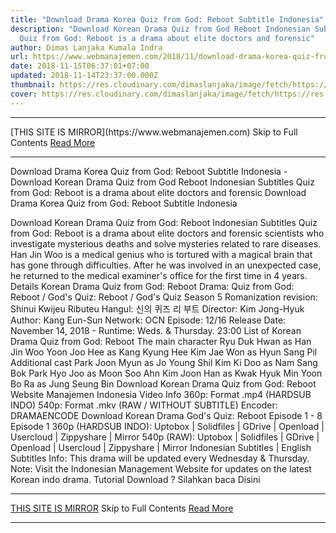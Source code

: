 ```yaml
---
title: "Download Drama Korea Quiz from God: Reboot Subtitle Indonesia"
description: "Download Korean Drama Quiz from God Reboot Indonesian Subtitles
  Quiz from God: Reboot is a drama about elite doctors and forensic"
author: Dimas Lanjaka Kumala Indra
url: https://www.webmanajemen.com/2018/11/download-drama-korea-quiz-from-god.html
date: 2018-11-15T06:37:01+07:00
updated: 2018-11-14T23:37:00.000Z
thumbnail: https://res.cloudinary.com/dimaslanjaka/image/fetch/https://res.cloudinary.com/practicaldev/image/fetch/www.dramaencode.com/wp-content/uploads/2018/11/Download-Drama-Korea-Gods-Quiz-Reboot-Subtitle-Indonesia.jpg?resize=600%2C381&ssl=1
cover: https://res.cloudinary.com/dimaslanjaka/image/fetch/https://res.cloudinary.com/practicaldev/image/fetch/www.dramaencode.com/wp-content/uploads/2018/11/Download-Drama-Korea-Gods-Quiz-Reboot-Subtitle-Indonesia.jpg?resize=600%2C381&ssl=1
---
```


<hr/> [THIS SITE IS MIRROR](https://www.webmanajemen.com) Skip to Full Contents <a href="https://www.webmanajemen.com/2018/11/download-drama-korea-quiz-from-god.html" rel="follow" class="button" id="read-more">Read More</a> <hr/> Download Drama Korea Quiz from God: Reboot Subtitle Indonesia - Download Korean Drama Quiz from God Reboot Indonesian Subtitles Quiz from God: Reboot is a drama about elite doctors and forensic Download Drama Korea Quiz from God: Reboot Subtitle Indonesia


  Download Korean Drama Quiz from God: Reboot Indonesian Subtitles 
 Quiz from God: Reboot is a drama about elite doctors and forensic scientists who investigate mysterious deaths and solve mysteries related to rare diseases. 
 Han Jin Woo is a medical genius who is tortured with a magical brain that has gone through difficulties.  After he was involved in an unexpected case, he returned to the medical examiner's office for the first time in 4 years. 
  Details Korean Drama Quiz from God: Reboot 
 Drama: Quiz from God: Reboot / God's Quiz: Reboot / God's Quiz Season 5 
 Romanization revision: Shinui Kwijeu Ributeu 
 Hangul: 신의 퀴즈 리 부트 
 Director: Kim Jong-Hyuk 
 Author: Kang Eun-Sun 
 Network: OCN 
 Episode: 12/16 
 Release Date: November 14, 2018 - 
 Runtime: Weds.  & Thursday.  23:00 
  List of Korean Drama Quiz from God: Reboot 
 The main character 
 Ryu Duk Hwan as Han Jin Woo 
 Yoon Joo Hee as Kang Kyung Hee 
 Kim Jae Won as Hyun Sang Pil 
 Additional cast 
 Park Joon Myun as Jo Young Shil 
 Kim Ki Doo as Nam Sang Bok 
 Park Hyo Joo as Moon Soo Ahn 
 Kim Joon Han as Kwak Hyuk Min 
 Yoon Bo Ra as Jung Seung Bin 
  Download Korean Drama Quiz from God: Reboot 
Website Manajemen Indonesia 
 Video Info 
 360p: Format .mp4 (HARDSUB INDO) 
 540p: Format .mkv (RAW / WITHOUT SUBTITLE) 
 Encoder: DRAMAENCODE 
  Download Korean Drama God's Quiz: Reboot Episode 1 - 8 
 Episode 1 
  360p (HARDSUB INDO): Uptobox |  Solidfiles |  GDrive |  Openload |  Usercloud |  Zippyshare |  Mirror 
 540p (RAW): Uptobox |  Solidfiles |  GDrive |  Openload |  Usercloud |  Zippyshare | Mirror 
 Indonesian Subtitles |  English Subtitles 
 Info: This drama will be updated every Wednesday & Thursday. 
 Note: Visit the Indonesian Management Website for updates on the latest Korean indo drama. 
Tutorial Download ? Silahkan baca Disini <hr/> [THIS SITE IS MIRROR](https://www.webmanajemen.com) Skip to Full Contents <a href="https://www.webmanajemen.com/2018/11/download-drama-korea-quiz-from-god.html" rel="follow" class="button" id="read-more">Read More</a> <hr/>